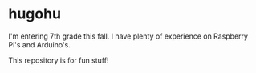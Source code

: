 # hugohu

I'm entering 7th grade this fall.
I have plenty of experience on Raspberry Pi's and Arduino's.

This repository is for fun stuff!

